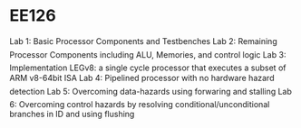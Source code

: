 # EE126

Lab 1: Basic Processor Components and Testbenches
Lab 2: Remaining Processor Components including ALU, Memories, and control logic
Lab 3: Implementation LEGv8: a single cycle processor that executes a subset of ARM v8-64bit ISA
Lab 4: Pipelined processor with no hardware hazard detection
Lab 5: Overcoming data-hazards using forwaring and stalling
Lab 6: Overcoming control hazards by resolving conditional/unconditional branches in ID and using flushing
